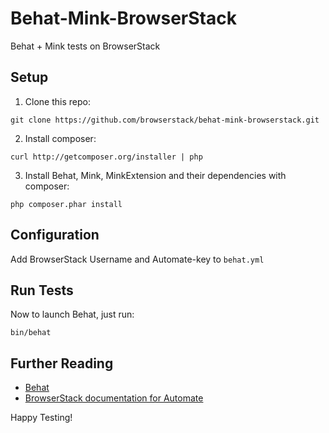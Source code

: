 # Behat-Mink-BrowserStack
Behat + Mink tests on BrowserStack

## Setup 

1. Clone this repo:

  `git clone https://github.com/browserstack/behat-mink-browserstack.git`

2. Install composer: 

  `curl http://getcomposer.org/installer | php`

3. Install Behat, Mink, MinkExtension and their dependencies with composer:

  `php composer.phar install`

## Configuration
Add BrowserStack Username and Automate-key to `behat.yml`

## Run Tests
Now to launch Behat, just run:

`bin/behat`

## Further Reading
- [Behat](http://mink.behat.org/en/latest/)
- [BrowserStack documentation for Automate](https://www.browserstack.com/automate/php)

Happy Testing! 
